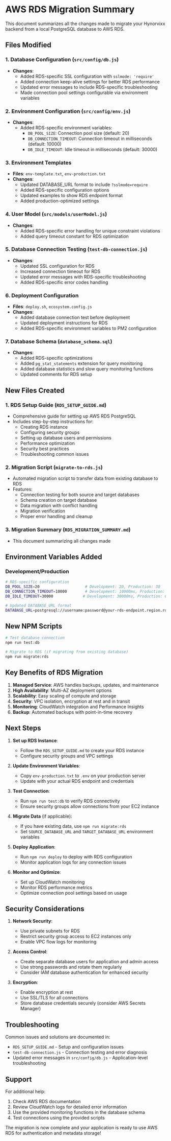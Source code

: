 # AWS RDS Migration Summary

This document summarizes all the changes made to migrate your Hynorvixx backend from a local PostgreSQL database to AWS RDS.

## Files Modified

### 1. Database Configuration (`src/config/db.js`)
- **Changes**: 
  - Added RDS-specific SSL configuration with `sslmode: 'require'`
  - Added connection keep-alive settings for better RDS performance
  - Updated error messages to include RDS-specific troubleshooting
  - Made connection pool settings configurable via environment variables

### 2. Environment Configuration (`src/config/env.js`)
- **Changes**:
  - Added RDS-specific environment variables:
    - `DB_POOL_SIZE`: Connection pool size (default: 20)
    - `DB_CONNECTION_TIMEOUT`: Connection timeout in milliseconds (default: 10000)
    - `DB_IDLE_TIMEOUT`: Idle timeout in milliseconds (default: 30000)

### 3. Environment Templates
- **Files**: `env-template.txt`, `env-production.txt`
- **Changes**:
  - Updated DATABASE_URL format to include `?sslmode=require`
  - Added RDS-specific configuration options
  - Updated examples to show RDS endpoint format
  - Added production-optimized settings

### 4. User Model (`src/models/userModel.js`)
- **Changes**:
  - Added RDS-specific error handling for unique constraint violations
  - Added query timeout constant for RDS optimization

### 5. Database Connection Testing (`test-db-connection.js`)
- **Changes**:
  - Updated SSL configuration for RDS
  - Increased connection timeout for RDS
  - Updated error messages with RDS-specific troubleshooting
  - Added RDS-specific error codes handling

### 6. Deployment Configuration
- **Files**: `deploy.sh`, `ecosystem.config.js`
- **Changes**:
  - Added database connection test before deployment
  - Updated deployment instructions for RDS
  - Added RDS-specific environment variables to PM2 configuration

### 7. Database Schema (`database_schema.sql`)
- **Changes**:
  - Added RDS-specific optimizations
  - Added `pg_stat_statements` extension for query monitoring
  - Added database statistics and slow query monitoring functions
  - Updated comments for RDS setup

## New Files Created

### 1. RDS Setup Guide (`RDS_SETUP_GUIDE.md`)
- Comprehensive guide for setting up AWS RDS PostgreSQL
- Includes step-by-step instructions for:
  - Creating RDS instance
  - Configuring security groups
  - Setting up database users and permissions
  - Performance optimization
  - Security best practices
  - Troubleshooting common issues

### 2. Migration Script (`migrate-to-rds.js`)
- Automated migration script to transfer data from existing database to RDS
- Features:
  - Connection testing for both source and target databases
  - Schema creation on target database
  - Data migration with conflict handling
  - Migration verification
  - Proper error handling and cleanup

### 3. Migration Summary (`RDS_MIGRATION_SUMMARY.md`)
- This document summarizing all changes made

## Environment Variables Added

### Development/Production
```bash
# RDS-specific configuration
DB_POOL_SIZE=20                    # Development: 20, Production: 30
DB_CONNECTION_TIMEOUT=10000        # Development: 10000ms, Production: 15000ms
DB_IDLE_TIMEOUT=30000             # Development: 30000ms, Production: 60000ms

# Updated DATABASE_URL format
DATABASE_URL=postgresql://username:password@your-rds-endpoint.region.rds.amazonaws.com:5432/database_name?sslmode=require
```

## New NPM Scripts

```bash
# Test database connection
npm run test:db

# Migrate to RDS (if migrating from existing database)
npm run migrate:rds
```

## Key Benefits of RDS Migration

1. **Managed Service**: AWS handles backups, updates, and maintenance
2. **High Availability**: Multi-AZ deployment options
3. **Scalability**: Easy scaling of compute and storage
4. **Security**: VPC isolation, encryption at rest and in transit
5. **Monitoring**: CloudWatch integration and Performance Insights
6. **Backup**: Automated backups with point-in-time recovery

## Next Steps

1. **Set up RDS Instance**:
   - Follow the `RDS_SETUP_GUIDE.md` to create your RDS instance
   - Configure security groups and VPC settings

2. **Update Environment Variables**:
   - Copy `env-production.txt` to `.env` on your production server
   - Update with your actual RDS endpoint and credentials

3. **Test Connection**:
   - Run `npm run test:db` to verify RDS connectivity
   - Ensure security groups allow connections from your EC2 instance

4. **Migrate Data** (if applicable):
   - If you have existing data, use `npm run migrate:rds`
   - Set `SOURCE_DATABASE_URL` and `TARGET_DATABASE_URL` environment variables

5. **Deploy Application**:
   - Run `npm run deploy` to deploy with RDS configuration
   - Monitor application logs for any connection issues

6. **Monitor and Optimize**:
   - Set up CloudWatch monitoring
   - Monitor RDS performance metrics
   - Optimize connection pool settings based on usage

## Security Considerations

1. **Network Security**:
   - Use private subnets for RDS
   - Restrict security group access to EC2 instances only
   - Enable VPC flow logs for monitoring

2. **Access Control**:
   - Create separate database users for application and admin access
   - Use strong passwords and rotate them regularly
   - Consider IAM database authentication for enhanced security

3. **Encryption**:
   - Enable encryption at rest
   - Use SSL/TLS for all connections
   - Store database credentials securely (consider AWS Secrets Manager)

## Troubleshooting

Common issues and solutions are documented in:
- `RDS_SETUP_GUIDE.md` - Setup and configuration issues
- `test-db-connection.js` - Connection testing and error diagnosis
- Updated error messages in `src/config/db.js` - Application-level troubleshooting

## Support

For additional help:
1. Check AWS RDS documentation
2. Review CloudWatch logs for detailed error information
3. Use the provided monitoring functions in the database schema
4. Test connections using the provided scripts

The migration is now complete and your application is ready to use AWS RDS for authentication and metadata storage!
